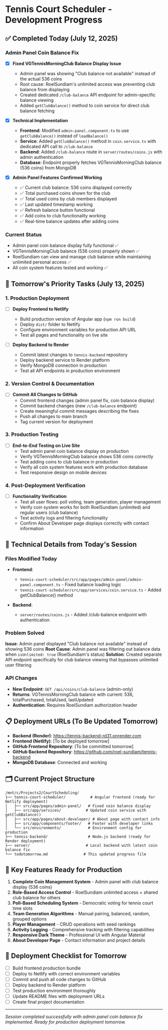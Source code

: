 # Tennis Court Scheduler - Development Progress

## ✅ Completed Today (July 12, 2025)

### Admin Panel Coin Balance Fix
- [x] **Fixed VGTennisMorningClub Balance Display Issue**
  - Admin panel was showing "Club balance not available" instead of the actual 536 coins
  - Root cause: RoelSundiam's unlimited access was preventing club balance from displaying
  - Created dedicated `/club-balance` API endpoint for admin-specific balance viewing
  - Added `getClubBalance()` method to coin service for direct club balance fetching

- [x] **Technical Implementation**
  - **Frontend**: Modified `admin-panel.component.ts` to use `getClubBalance()` instead of `loadBalance()`
  - **Service**: Added `getClubBalance()` method in `coin.service.ts` with dedicated API call to `/club-balance`
  - **Backend**: Added `/club-balance` route in `server/routes/coins.js` with admin authentication
  - **Database**: Endpoint properly fetches VGTennisMorningClub balance (536 coins) from MongoDB

- [x] **Admin Panel Features Confirmed Working**
  - ✅ Current club balance: 536 coins displayed correctly
  - ✅ Total purchased coins shown for the club
  - ✅ Total used coins by club members displayed
  - ✅ Last updated timestamp working
  - ✅ Refresh balance button functional
  - ✅ Add coins to club functionality working
  - ✅ Real-time balance updates after adding coins

### Current Status
- Admin panel coin balance display fully functional ✅
- VGTennisMorningClub balance (536 coins) properly shown ✅
- RoelSundiam can view and manage club balance while maintaining unlimited personal access ✅
- All coin system features tested and working ✅

## 🚀 Tomorrow's Priority Tasks (July 13, 2025)

### 1. Production Deployment
- [ ] **Deploy Frontend to Netlify**
  - Build production version of Angular app (`npm run build`)
  - Deploy `dist/` folder to Netlify
  - Configure environment variables for production API URL
  - Test all pages and functionality on live site

- [ ] **Deploy Backend to Render**
  - Commit latest changes to `tennis-backend` repository
  - Deploy backend service to Render platform
  - Verify MongoDB connection in production
  - Test all API endpoints in production environment

### 2. Version Control & Documentation
- [ ] **Commit All Changes to GitHub**
  - Commit frontend changes (admin panel fix, coin balance display)
  - Commit backend changes (new `/club-balance` endpoint)
  - Create meaningful commit messages describing the fixes
  - Push all changes to main branch
  - Tag current version for deployment

### 3. Production Testing
- [ ] **End-to-End Testing on Live Site**
  - Test admin panel coin balance display on production
  - Verify VGTennisMorningClub balance shows 536 coins correctly
  - Test adding coins to club balance in production
  - Verify all coin system features work with production database
  - Test responsive design on mobile devices

### 4. Post-Deployment Verification
- [ ] **Functionality Verification**
  - Test all user flows: poll voting, team generation, player management
  - Verify coin system works for both RoelSundiam (unlimited) and regular users (club balance)
  - Test activity logs and filtering functionality
  - Confirm About Developer page displays correctly with contact information

## 🔧 Technical Details from Today's Session

### Files Modified Today
- **Frontend**:
  - `tennis-court-scheduler/src/app/pages/admin-panel/admin-panel.component.ts` - Fixed balance loading logic
  - `tennis-court-scheduler/src/app/services/coin.service.ts` - Added getClubBalance() method

- **Backend**:
  - `server/routes/coins.js` - Added /club-balance endpoint with authentication

### Problem Solved
**Issue**: Admin panel displayed "Club balance not available" instead of showing 536 coins
**Root Cause**: Admin panel was filtering out balance data when `isUnlimited: true` (RoelSundiam's status)
**Solution**: Created separate API endpoint specifically for club balance viewing that bypasses unlimited user filtering

### API Changes
- **New Endpoint**: `GET /api/coins/club-balance` (admin-only)
- **Returns**: VGTennisMorningClub balance with current: 536, totalPurchased, totalUsed, lastUpdated
- **Authentication**: Requires RoelSundiam authorization header

## 📋 Deployment URLs (To Be Updated Tomorrow)
- **Backend (Render)**: https://tennis-backend-rd31.onrender.com
- **Frontend (Netlify)**: [To be deployed tomorrow]
- **GitHub Frontend Repository**: [To be committed tomorrow]
- **GitHub Backend Repository**: https://github.com/roel-sundiam/tennis-backend
- **MongoDB Database**: Connected and working

## 🗂️ Current Project Structure
```
/mnt/c/Projects2/CourtScheduling/
├── tennis-court-scheduler/           # Angular frontend (ready for Netlify deployment)
│   ├── src/app/pages/admin-panel/   # Fixed coin balance display
│   ├── src/app/services/           # Updated coin service with getClubBalance()
│   ├── src/app/pages/about-developer/ # About page with contact info
│   ├── src/app/components/footer/   # Footer with developer links
│   └── src/environments/            # Environment config for production
├── tennis-backend/                  # Node.js backend (ready for Render deployment)
├── server/                         # Local backend with latest coin balance fix
└── todotomorrow.md                # This updated progress file
```

## 🎯 Key Features Ready for Production
1. **Complete Coin Management System** - Admin panel with club balance display (536 coins)
2. **Role-Based Access Control** - RoelSundiam unlimited access + shared club balance for others
3. **Poll-Based Scheduling System** - Democratic voting for tennis court time slots
4. **Team Generation Algorithms** - Manual pairing, balanced, random, grouped options
5. **Player Management** - CRUD operations with seed rankings
6. **Activity Logging** - Comprehensive tracking with filtering capabilities
7. **Responsive Dark Theme** - Professional UI with Angular Material
8. **About Developer Page** - Contact information and project details

## 🚨 Deployment Checklist for Tomorrow
- [ ] Build frontend production bundle
- [ ] Deploy to Netlify with correct environment variables
- [ ] Commit and push all code changes to GitHub
- [ ] Deploy backend to Render platform
- [ ] Test production environment thoroughly
- [ ] Update README files with deployment URLs
- [ ] Create final project documentation

---
*Session completed successfully with admin panel coin balance fix implemented. Ready for production deployment tomorrow.*